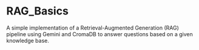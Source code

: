 # RAG_Basics
A simple implementation of a Retrieval-Augmented Generation (RAG) pipeline using Gemini and CromaDB to answer questions based on a given knowledge base.

